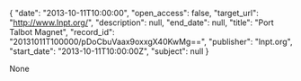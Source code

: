 {
  "date": "2013-10-11T10:00:00", 
  "open_access": false, 
  "target_url": "http://www.lnpt.org/", 
  "description": null, 
  "end_date": null, 
  "title": "Port Talbot Magnet", 
  "record_id": "20131011T100000/pDoCbuVaax9oxxgX40KwMg==", 
  "publisher": "lnpt.org", 
  "start_date": "2013-10-11T10:00:00Z", 
  "subject": null
}

None